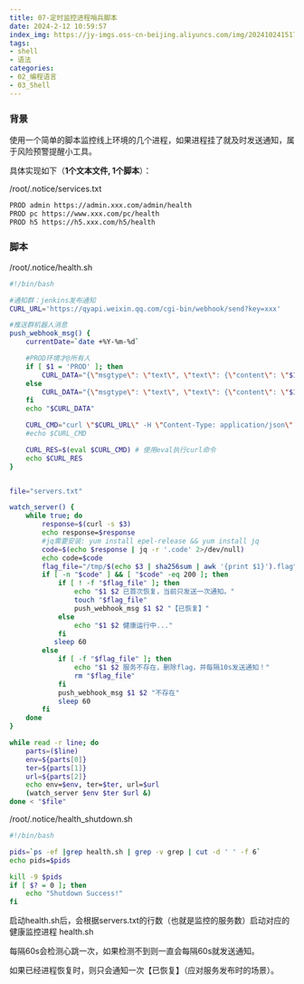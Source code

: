 ```yaml
---
title: 07-定时监控进程哨兵脚本
date: 2024-2-12 10:59:57
index_img: https://jy-imgs.oss-cn-beijing.aliyuncs.com/img/20241024151751.png
tags:
- shell
- 语法
categories: 
- 02_编程语言
- 03_Shell
---
```




### 背景

使用一个简单的脚本监控线上环境的几个进程，如果进程挂了就及时发送通知，属于风险预警提醒小工具。

具体实现如下（**1个文本文件, 1个脚本**）：

/root/.notice/services.txt

```bash
PROD admin https://admin.xxx.com/admin/health
PROD pc https://www.xxx.com/pc/health
PROD h5 https://h5.xxx.com/h5/health
```

### 脚本

/root/.notice/health.sh

```bash
#!/bin/bash

#通知群：jenkins发布通知
CURL_URL='https://qyapi.weixin.qq.com/cgi-bin/webhook/send?key=xxx'

#推送群机器人消息
push_webhook_msg() {
	currentDate=`date +%Y-%m-%d`

	#PROD环境才@所有人
	if [ $1 = 'PROD' ]; then
		CURL_DATA="{\"msgtype\": \"text\", \"text\": {\"content\": \"$1 环境 $2 服务 $3，请留意！\", \"mentioned_list\":[\"@all\"]}}"
	else
		CURL_DATA="{\"msgtype\": \"text\", \"text\": {\"content\": \"$1 环境 $2 服务 $3，请留意！\"}}"
	fi
	echo "$CURL_DATA"

	CURL_CMD="curl \"$CURL_URL\" -H \"Content-Type: application/json\" -d '$CURL_DATA'"
	#echo $CURL_CMD

	CURL_RES=$(eval $CURL_CMD) # 使用eval执行curl命令
	echo $CURL_RES
}


file="servers.txt"

watch_server() {
    while true; do
		response=$(curl -s $3)
		echo response=$response
		#jq需要安装: yum install epel-release && yum install jq
		code=$(echo $response | jq -r '.code' 2>/dev/null)
		echo code=$code
		flag_file="/tmp/$(echo $3 | sha256sum | awk '{print $1}').flag"
		if [ -n "$code" ] && [ "$code" -eq 200 ]; then
			if [ ! -f "$flag_file" ]; then
				echo "$1 $2 已首次恢复，当前只发送一次通知。"
				touch "$flag_file"
				push_webhook_msg $1 $2 "【已恢复】"
			else
				echo "$1 $2 健康运行中..."
			fi
           sleep 60
		else
			if [ -f "$flag_file" ]; then
				echo "$1 $2 服务不存在，删除flag，并每隔10s发送通知！"
				rm "$flag_file"
			fi
			push_webhook_msg $1 $2 "不存在"
            sleep 60
		fi
    done
}

while read -r line; do
	parts=($line)
	env=${parts[0]}
	ter=${parts[1]}
	url=${parts[2]}
	echo env=$env, ter=$ter, url=$url
	(watch_server $env $ter $url &)
done < "$file"

```

/root/.notice/health_shutdown.sh

```bash
#!/bin/bash

pids=`ps -ef |grep health.sh | grep -v grep | cut -d ' ' -f 6`
echo pids=$pids

kill -9 $pids
if [ $? = 0 ]; then
    echo "Shutdown Success!"
fi
```

启动health.sh后，会根据servers.txt的行数（也就是监控的服务数）启动对应的健康监控进程 health.sh

每隔60s会检测心跳一次，如果检测不到则一直会每隔60s就发送通知。

如果已经进程恢复时，则只会通知一次【已恢复】（应对服务发布时的场景）。

